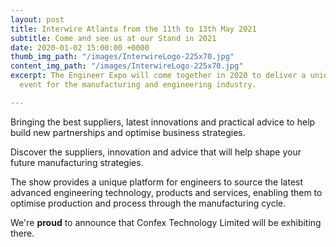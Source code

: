 ```yaml
---
layout: post
title: Interwire Atlanta from the 11th to 13th May 2021
subtitle: Come and see us at our Stand in 2021
date: 2020-01-02 15:00:00 +0000
thumb_img_path: "/images/InterwireLogo-225x70.jpg"
content_img_path: "/images/InterwireLogo-225x70.jpg"
excerpt: The Engineer Expo will come together in 2020 to deliver a unique and relevant
  event for the manufacturing and engineering industry.

---
```

Bringing the best suppliers, latest innovations and practical advice to help build new partnerships and optimise business strategies.

Discover the suppliers, innovation and advice that will help shape your future manufacturing strategies.

The show provides a unique platform for engineers to source the latest advanced engineering technology, products and services, enabling them to optimise production and process through the manufacturing cycle.

We're **proud** to announce that Confex Technology Limited will be exhibiting there.